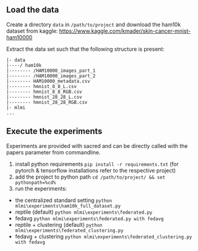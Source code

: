 ## Load the data
Create a directory ``data`` in ``/path/to/project`` and download the ham10k dataset from kaggle: https://www.kaggle.com/kmader/skin-cancer-mnist-ham10000

Extract the data set such that the following structure is present:

````
|- data
|----/ ham10k
|-------- /HAM10000_images_part_1
|-------- /HAM10000_images_part_2
|-------- HAM10000_metadata.csv
|-------- hmnist_8_8_L.csv
|-------- hmnist_8_8_RGB.csv
|-------- hmnist_28_28_L.csv
|-------- hmnist_28_28_RGB.csv 
|- mlmi
...
````

## Execute the experiments
Experiments are provided with sacred and can be directly called with the papers parameter from commandline.

1. install python requirements ``pip install -r requirements.txt`` (for pytorch & tensorflow installations refer to the respective project)
2. add the project to python path ``cd /path/to/project/ && set pythonpath=%cd%``
3. run the experiments:

* the centralized standard setting ``python mlmi\experiments\ham10k_full_dataset.py``
* reptile (default) ``python mlmi\experiments\federated.py``
* fedavg ``python mlmi\experiments\federated.py with fedavg``
* reptile + clustering (default) ``python mlmi\experiments\federated_clustering.py``
* fedavg + clustering ``python mlmi\experiments\federated_clustering.py with fedavg``
